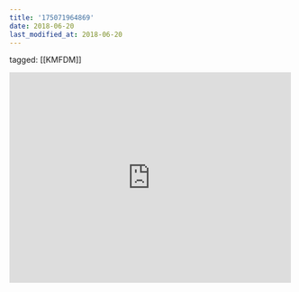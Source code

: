 ```yaml
---
title: '175071964869'
date: 2018-06-20
last_modified_at: 2018-06-20
---
```

tagged: [[KMFDM]]
<iframe allow="accelerometer; autoplay; clipboard-write; encrypted-media; gyroscope; picture-in-picture" allowfullscreen="" frameborder="0" height="375" id="youtube_iframe" src="https://www.youtube.com/embed/hVgBp5Yu7_w?feature=oembed&amp;enablejsapi=1&amp;origin=https://safe.txmblr.com&amp;wmode=opaque" width="500"></iframe>